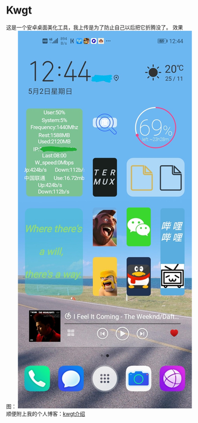 # Kwgt
这是一个安卓桌面美化工具，我上传是为了防止自己以后把它折腾没了。
效果图：
![](kwgt.jpg)
顺便附上我的个人博客：[kwgt介绍](https://sanchez-c137.github.io/2021/05/02/blog8-%E7%B3%BB%E7%BB%9F/)

